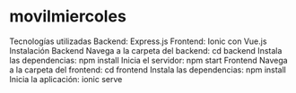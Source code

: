 # movilmiercoles

Tecnologías utilizadas
Backend: Express.js
Frontend: Ionic con Vue.js
Instalación
Backend
Navega a la carpeta del backend: cd backend
Instala las dependencias: npm install
Inicia el servidor: npm start
Frontend
Navega a la carpeta del frontend: cd frontend
Instala las dependencias: npm install
Inicia la aplicación: ionic serve
